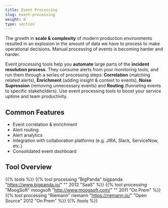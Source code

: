 ```yaml
---
title: Event Processing
slug: event-processing
weight: 8
type: section
---
```


The growth in **scale & complexity** of modern production environments resulted in an explosion in the amount of data we have to process to make operational decisions. Manual processing of events is becoming harder and harder.

Event processing tools help you **automate** large parts of the **incident resolution process**. They consume alerts from your monitoring tools, and run them through a series of processing steps: **Correlation** (matching related alerts), **Enrichment** (adding insight & context to events), **Noise Supression** (removing unnecessary events) and **Routing** (funneling events to specific stakeholders). Use event processing tools to boost your service uptime and team productivity.


## Common Features

* Event correlation & enrichment
* Alert routing
* Alert analytics
* Integration with collaboration platforms (e.g. JIRA, Slack, ServiceNow, etc.)
* Consolidated event dashboard

## Tool Overview

{{% tools %}}
  {{% tool processing "BigPanda" bigpanda "https://www.bigpanda.io/" "" 2012 "SaaS" %}}
  {{% tool processing "MoogSoft" moogsoft "http://www.moogsoft.com/" "" 2011 "On Prem" %}}
  {{% tool processing "Riemann" riemann "https://riemann.io/" "Open Source" 2012 "On Prem" %}}
{{% /tools %}}

